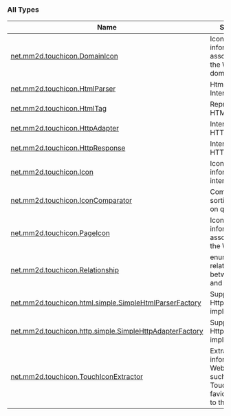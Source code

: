 

### All Types

| Name | Summary |
|---|---|
| [net.mm2d.touchicon.DomainIcon](../net.mm2d.touchicon/-domain-icon/index.md) | Icon information associated with the Web site domain. |
| [net.mm2d.touchicon.HtmlParser](../net.mm2d.touchicon/-html-parser/index.md) | Html Parser Interface. |
| [net.mm2d.touchicon.HtmlTag](../net.mm2d.touchicon/-html-tag/index.md) | Represent HTML element. |
| [net.mm2d.touchicon.HttpAdapter](../net.mm2d.touchicon/-http-adapter/index.md) | Interface of HTTP Client |
| [net.mm2d.touchicon.HttpResponse](../net.mm2d.touchicon/-http-response/index.md) | Interface of HTTP response |
| [net.mm2d.touchicon.Icon](../net.mm2d.touchicon/-icon/index.md) | Icon information interface. |
| [net.mm2d.touchicon.IconComparator](../net.mm2d.touchicon/-icon-comparator/index.md) | Comparator for sorting based on quality. |
| [net.mm2d.touchicon.PageIcon](../net.mm2d.touchicon/-page-icon/index.md) | Icon information associated with the Web page. |
| [net.mm2d.touchicon.Relationship](../net.mm2d.touchicon/-relationship/index.md) | enum of relationship between icon and page. |
| [net.mm2d.touchicon.html.simple.SimpleHtmlParserFactory](../net.mm2d.touchicon.html.simple/-simple-html-parser-factory/index.md) | Supply default HttpParser implementation. |
| [net.mm2d.touchicon.http.simple.SimpleHttpAdapterFactory](../net.mm2d.touchicon.http.simple/-simple-http-adapter-factory/index.md) | Supply default HttpAdapter implementation. |
| [net.mm2d.touchicon.TouchIconExtractor](../net.mm2d.touchicon/-touch-icon-extractor/index.md) | Extract information of WebClip icon such as Apple Touch Icon or favicon related to the URL. |

